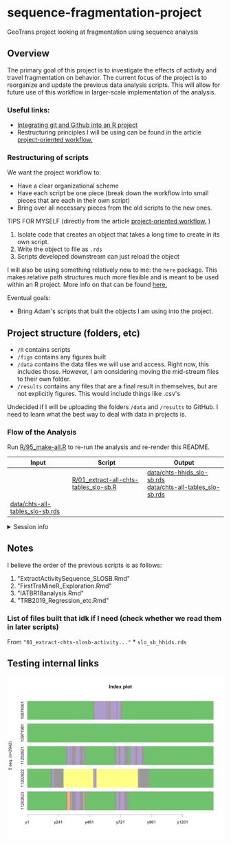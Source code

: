 
<!-- README.md is generated from README.Rmd. Please edit that file -->
sequence-fragmentation-project
==============================

GeoTrans project looking at fragmentation using sequence analysis

Overview
--------

The primary goal of this project is to investigate the effects of activity and travel fragmentation on behavior. The current focus of the project is to reorganize and update the previous data analysis scripts. This will allow for future use of this workflow in larger-scale implementation of the analysis.

### Useful links:

-   [Integrating git and Github into an R project](https://happygitwithr.com/)
-   Restructuring principles I will be using can be found in the article [project-oriented workflow.](https://www.tidyverse.org/articles/2017/12/workflow-vs-script/)

### Restructuring of scripts

We want the project workflow to:

-   Have a clear organizational scheme
-   Have each script be one piece (break down the workflow into small pieces that are each in their own script)
-   Bring over all necessary pieces from the old scripts to the new ones.

TIPS FOR MYSELF (directly from the article [project-oriented workflow.](https://www.tidyverse.org/articles/2017/12/workflow-vs-script/) )

1.  Isolate code that creates an object that takes a long time to create in its own script.
2.  Write the object to file as `.rds`
3.  Scripts developed downstream can just reload the object

I will also be using something relatively new to me: the `here` package. This makes relative path structures much more flexible and is meant to be used within an R project. More info on that can be found [here.](https://github.com/jennybc/here_here)

Eventual goals:

-   Bring Adam's scripts that built the objects I am using into the project.

Project structure (folders, etc)
--------------------------------

-   `/R` contains scripts
-   `/figs` contains any figures built
-   `/data` contains the data files we will use and access. Right now, this includes those. However, I am ocnsidering moving the mid-stream files to their own folder.
-   `/results` contains any files that are a final result in themselves, but are not explicitly figures. This would include things like .csv's

Undecided if I will be uploading the folders `/data` and `/results` to GitHub. I need to learn what the best way to deal with data in projects is.

### Flow of the Analysis

Run [R/95\_make-all.R](R/95_make-all.R) to re-run the analysis and re-render this README.

<table>
<colgroup>
<col width="28%" />
<col width="34%" />
<col width="36%" />
</colgroup>
<thead>
<tr class="header">
<th>Input</th>
<th>Script</th>
<th>Output</th>
</tr>
</thead>
<tbody>
<tr class="odd">
<td></td>
<td><a href="R/01_extract-all-chts-tables_slo-sb.R" class="uri">R/01_extract-all-chts-tables_slo-sb.R</a></td>
<td><a href="data/chts-hhids_slo-sb.rds" class="uri">data/chts-hhids_slo-sb.rds</a><br><a href="data/chts-all-tables_slo-sb.rds" class="uri">data/chts-all-tables_slo-sb.rds</a></td>
</tr>
<tr class="even">
<td><a href="data/chts-all-tables_slo-sb.rds" class="uri">data/chts-all-tables_slo-sb.rds</a></td>
<td></td>
<td></td>
</tr>
</tbody>
</table>

<details>

<summary>Session info</summary>

``` r
devtools::session_info()
#> - Session info ----------------------------------------------------------
#>  setting  value                       
#>  version  R version 3.5.1 (2018-07-02)
#>  os       Windows 10 x64              
#>  system   i386, mingw32               
#>  ui       RTerm                       
#>  language (EN)                        
#>  collate  English_United States.1252  
#>  ctype    English_United States.1252  
#>  tz       America/Los_Angeles         
#>  date     2019-01-29                  
#> 
#> - Packages --------------------------------------------------------------
#>  package     * version date       lib source        
#>  assertthat    0.2.0   2017-04-11 [1] CRAN (R 3.5.0)
#>  backports     1.1.2   2017-12-13 [1] CRAN (R 3.5.0)
#>  bindr         0.1.1   2018-03-13 [1] CRAN (R 3.5.0)
#>  bindrcpp      0.2.2   2018-03-29 [1] CRAN (R 3.5.0)
#>  broom         0.4.5   2018-07-03 [1] CRAN (R 3.5.1)
#>  callr         2.0.4   2018-05-15 [1] CRAN (R 3.5.0)
#>  cellranger    1.1.0   2016-07-27 [1] CRAN (R 3.5.0)
#>  cli           1.0.0   2017-11-05 [1] CRAN (R 3.5.0)
#>  colorspace    1.3-2   2016-12-14 [1] CRAN (R 3.5.0)
#>  crayon        1.3.4   2017-09-16 [1] CRAN (R 3.5.0)
#>  desc          1.2.0   2018-05-01 [1] CRAN (R 3.5.2)
#>  devtools      2.0.1   2018-10-26 [1] CRAN (R 3.5.2)
#>  digest        0.6.15  2018-01-28 [1] CRAN (R 3.5.0)
#>  dplyr       * 0.7.6   2018-06-29 [1] CRAN (R 3.5.1)
#>  evaluate      0.10.1  2017-06-24 [1] CRAN (R 3.5.0)
#>  forcats     * 0.3.0   2018-02-19 [1] CRAN (R 3.5.0)
#>  foreign       0.8-70  2017-11-28 [2] CRAN (R 3.5.1)
#>  fs            1.2.6   2018-08-23 [1] CRAN (R 3.5.2)
#>  ggplot2     * 3.0.0   2018-07-03 [1] CRAN (R 3.5.1)
#>  glue          1.2.0   2017-10-29 [1] CRAN (R 3.5.0)
#>  gtable        0.2.0   2016-02-26 [1] CRAN (R 3.5.0)
#>  haven         1.1.2   2018-06-27 [1] CRAN (R 3.5.1)
#>  hms           0.4.2   2018-03-10 [1] CRAN (R 3.5.0)
#>  htmltools     0.3.6   2017-04-28 [1] CRAN (R 3.5.0)
#>  httr          1.3.1   2017-08-20 [1] CRAN (R 3.5.0)
#>  jsonlite      1.5     2017-06-01 [1] CRAN (R 3.5.0)
#>  knitr         1.20    2018-02-20 [1] CRAN (R 3.5.0)
#>  lattice       0.20-35 2017-03-25 [2] CRAN (R 3.5.1)
#>  lazyeval      0.2.1   2017-10-29 [1] CRAN (R 3.5.0)
#>  lubridate     1.7.4   2018-04-11 [1] CRAN (R 3.5.0)
#>  magrittr      1.5     2014-11-22 [1] CRAN (R 3.5.0)
#>  memoise       1.1.0   2017-04-21 [1] CRAN (R 3.5.2)
#>  mnormt        1.5-5   2016-10-15 [1] CRAN (R 3.5.0)
#>  modelr        0.1.2   2018-05-11 [1] CRAN (R 3.5.0)
#>  munsell       0.5.0   2018-06-12 [1] CRAN (R 3.5.0)
#>  nlme          3.1-137 2018-04-07 [2] CRAN (R 3.5.1)
#>  pillar        1.2.3   2018-05-25 [1] CRAN (R 3.5.0)
#>  pkgbuild      1.0.2   2018-10-16 [1] CRAN (R 3.5.2)
#>  pkgconfig     2.0.1   2017-03-21 [1] CRAN (R 3.5.0)
#>  pkgload       1.0.2   2018-10-29 [1] CRAN (R 3.5.2)
#>  plyr          1.8.4   2016-06-08 [1] CRAN (R 3.5.0)
#>  prettyunits   1.0.2   2015-07-13 [1] CRAN (R 3.5.2)
#>  processx      3.1.0   2018-05-15 [1] CRAN (R 3.5.0)
#>  psych         1.8.4   2018-05-06 [1] CRAN (R 3.5.0)
#>  purrr       * 0.2.5   2018-05-29 [1] CRAN (R 3.5.0)
#>  R6            2.2.2   2017-06-17 [1] CRAN (R 3.5.0)
#>  Rcpp          0.12.17 2018-05-18 [1] CRAN (R 3.5.0)
#>  readr       * 1.1.1   2017-05-16 [1] CRAN (R 3.5.0)
#>  readxl        1.1.0   2018-04-20 [1] CRAN (R 3.5.0)
#>  remotes       2.0.2   2018-10-30 [1] CRAN (R 3.5.2)
#>  reshape2      1.4.3   2017-12-11 [1] CRAN (R 3.5.0)
#>  rlang         0.2.1   2018-05-30 [1] CRAN (R 3.5.0)
#>  rmarkdown     1.10    2018-06-11 [1] CRAN (R 3.5.0)
#>  rprojroot     1.3-2   2018-01-03 [1] CRAN (R 3.5.0)
#>  rstudioapi    0.7     2017-09-07 [1] CRAN (R 3.5.0)
#>  rvest         0.3.2   2016-06-17 [1] CRAN (R 3.5.0)
#>  scales        0.5.0   2017-08-24 [1] CRAN (R 3.5.0)
#>  sessioninfo   1.1.1   2018-11-05 [1] CRAN (R 3.5.2)
#>  stringi       1.1.7   2018-03-12 [1] CRAN (R 3.5.0)
#>  stringr     * 1.3.1   2018-05-10 [1] CRAN (R 3.5.0)
#>  testthat      2.0.0   2017-12-13 [1] CRAN (R 3.5.1)
#>  tibble      * 1.4.2   2018-01-22 [1] CRAN (R 3.5.0)
#>  tidyr       * 0.8.1   2018-05-18 [1] CRAN (R 3.5.0)
#>  tidyselect    0.2.4   2018-02-26 [1] CRAN (R 3.5.0)
#>  tidyverse   * 1.2.1   2017-11-14 [1] CRAN (R 3.5.1)
#>  usethis       1.4.0   2018-08-14 [1] CRAN (R 3.5.2)
#>  withr         2.1.2   2018-03-15 [1] CRAN (R 3.5.0)
#>  xml2          1.2.0   2018-01-24 [1] CRAN (R 3.5.0)
#>  yaml          2.1.19  2018-05-01 [1] CRAN (R 3.5.0)
#> 
#> [1] C:/Users/mcbri/Documents/R/win-library/3.5
#> [2] C:/Program Files/R/R-3.5.1/library
```

</details>

Notes
-----

I believe the order of the previous scripts is as follows:

1.  "ExtractActivitySequence\_SLOSB.Rmd"
2.  "FirstTraMineR\_Exploration.Rmd"
3.  "IATBR18analysis.Rmd"
4.  "TRB2019\_Regression\_etc.Rmd"

### List of files built that idk if I need (check whether we read them in later scripts)

From `"01_extract-chts-slosb-activity..."` \* `slo_sb_hhids.rds`

Testing internal links
----------------------

![](figs/example_seqiplot.png)
